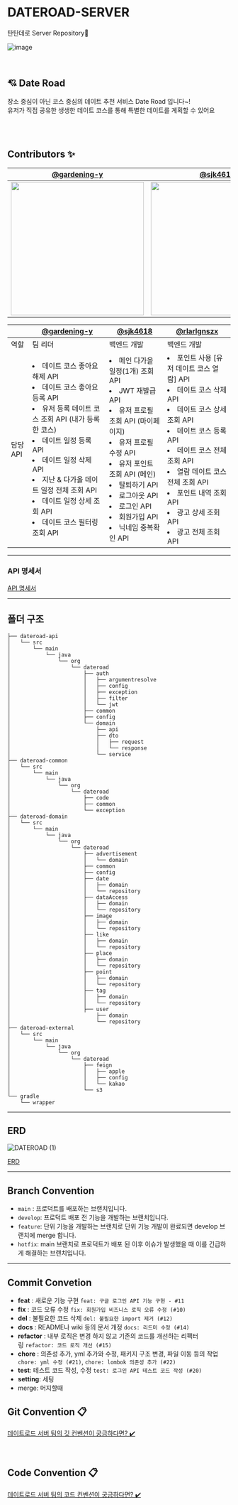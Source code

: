 # DATEROAD-SERVER
탄탄데로 Server Repository🩷

![image](https://github.com/TeamDATEROAD/DATEROAD-SERVER/assets/40743105/ee012011-5718-46d1-abad-1ddaa169dfc1)

<br>

## 💘 Date Road
<aside>
장소 중심이 아닌 코스 중심의 데이트 추천 서비스 Date Road 입니다~!<br/>
유저가 직접 공유한 생생한 데이트 코스를 통해 특별한 데이트를 계획할 수 있어요

</aside>

<br/><br/>

## Contributors ✨

<div align=center>
  
| [@gardening-y](https://github.com/gardening-y) | [@sjk4618](https://github.com/sjk4618) | [@rlarlgnszx](https://github.com/rlarlgnszx) | 
| :---: | :---: | :---: |
|<img width="300" src="https://github.com/TeamDATEROAD/DATEROAD-SERVER/assets/102401928/b2e98dff-0e5f-49a7-b9bb-7cdca755dd64">|<img width="300" src="https://github.com/TeamDATEROAD/DATEROAD-SERVER/assets/102401928/2360f94a-bf0e-4b5e-b008-f34a6ab7bc77">|<img width="300" src="https://github.com/TeamDATEROAD/DATEROAD-SERVER/assets/102401928/054941bd-3132-4051-bac4-c2c9a04a366a">|
  
| | [@gardening-y](https://github.com/gardening-y) | [@sjk4618](https://github.com/sjk4618) | [@rlarlgnszx](https://github.com/rlarlgnszx) | 
|-------|--------------|----------|-------------|
| 역할 | 팀 리더 | 백엔드 개발 | 백엔드 개발 |
| 담당 API | <li>데이트 코스 좋아요 해제 API</li><li>데이트 코스 좋아요 등록 API</li><li>유저 등록 데이트 코스 조회 API (내가 등록한 코스)</li><li>데이트 일정 등록 API</li><li>데이트 일정 삭제 API</li><li>지난 & 다가올 데이트 일정 전체 조회 API</li><li>데이트 일정 상세 조회 API</li><li>데이트 코스 필터링 조회 API</li> | <li>메인 다가올 일정(1개) 조회 API</li><li>JWT 재발급 API</li><li>유저 프로필 조회 API (마이페이지)</li><li>유저 프로필 수정 API</li><li>유저 포인트 조회 API (메인)</li><li>탈퇴하기 API</li><li>로그아웃 API</li><li>로그인 API</li><li>회원가입 API</li><li>닉네임 중복확인 API</li> | <li>포인트 사용 [유저 데이트 코스 열람] API</li><li>데이트 코스 삭제 API</li><li>데이트 코스 상세 조회 API</li><li>데이트 코스 등록 API</li><li>데이트 코스 전체 조회 API</li><li>열람 데이트 코스 전체 조회 API</li><li>포인트 내역 조회 API</li><li>광고 상세 조회 API</li><li>광고 전체 조회 API</li> |

</div>
<hr></hr>

### API 명세서
[API 명세서](https://hooooooni.notion.site/API-872d0ad3c313452a8452997b0a193015)
<br>

<hr></hr>

## 폴더 구조

```
├── dateroad-api
│   └── src
│       └── main
│           └── java
│               └── org
│                   └── dateroad
│                       ├── auth
│                       │   ├── argumentresolve
│                       │   ├── config
│                       │   ├── exception
│                       │   ├── filter
│                       │   └── jwt
│                       ├── common
│                       ├── config
│                       └── domain
│                           ├── api
│                           ├── dto
│                           │   ├── request
│                           │   └── response
│                           └── service
├── dateroad-common
│   └── src
│       └── main
│           └── java
│               └── org
│                   └── dateroad
│                       ├── code
│                       ├── common
│                       └── exception
├── dateroad-domain
│   └── src
│       └── main
│           └── java
│               └── org
│                   └── dateroad
│                       ├── advertisement
│                       │   └── domain
│                       ├── common
│                       ├── config
│                       ├── date
│                       │   ├── domain
│                       │   └── repository
│                       ├── dataAccess
│                       │   ├── domain
│                       │   └── repository
│                       ├── image
│                       │   ├── domain
│                       │   └── repository
│                       ├── like
│                       │   ├── domain
│                       │   └── repository
│                       ├── place
│                       │   ├── domain
│                       │   └── repository
│                       ├── point
│                       │   ├── domain
│                       │   └── repository
│                       ├── tag
│                       │   ├── domain
│                       │   └── repository
│                       ├── user
│                           ├── domain
│                           └── repository
├── dateroad-external
│   └── src
│       └── main
│           └── java
│               └── org
│                   └── dateroad
│                       ├── feign
│                       │   ├── apple
│                       │   ├── config
│                       │   └── kakao
│                       └── s3
└── gradle
    └── wrapper
```

<hr></hr>

## ERD
![DATEROAD (1)](https://github.com/TeamDATEROAD/DATEROAD-SERVER/assets/40743105/9431c82d-4685-47ec-a49a-f2376c119426)

[ERD](https://www.erdcloud.com/d/c4ym2bKefwc4fG9gh)

<hr></hr>

## Branch Convention

- `main` : 프로덕트를 배포하는 브랜치입니다.
- `develop`: 프로덕트 배포 전 기능을 개발하는 브랜치입니다.
- `feature`: 단위 기능을 개발하는 브랜치로 단위 기능 개발이 완료되면 develop 브랜치에 merge 합니다.
- `hotfix`: main 브랜치로 프로덕트가 배포 된 이후 이슈가 발생했을 때 이를 긴급하게 해결하는 브랜치입니다.

<hr></hr>

## Commit Convetion
- **feat** : 새로운 기능 구현 `feat: 구글 로그인 API 기능 구현 - #11`
- **fix** : 코드 오류 수정 `fix: 회원가입 비즈니스 로직 오류 수정 (#10)`
- **del** : 불필요한 코드 삭제 `del: 불필요한 import 제거 (#12)`
- **docs** : README나 wiki 등의 문서 개정 `docs: 리드미 수정 (#14)`
- **refactor** : 내부 로직은 변경 하지 않고 기존의 코드를 개선하는 리팩터링 `refactor: 코드 로직 개선 (#15)`
- **chore** : 의존성 추가, yml 추가와 수정, 패키지 구조 변경, 파일 이동 등의 작업 `chore: yml 수정 (#21)`, `chore: lombok 의존성 추가 (#22)`
- **test**: 테스트 코드 작성, 수정 `test: 로그인 API 테스트 코드 작성 (#20)`
- **setting**: 세팅
- merge: 머지할때

## Git Convention 📋
[데이트로드 서버 팀의 깃 컨벤션이 궁금하다면? ✔️](https://hooooooni.notion.site/Git-Convention-d8f7892977924a76a0fcad3019d3f692?pvs=4)

<br>

## Code Convention 📋
[데이트로드 서버 팀의 코드 컨벤션이 궁금하다면? ✔️](https://hooooooni.notion.site/Code-Convention-25494a4fa90d4875a277dd51e27e51d6?pvs=4)

<br>
